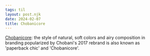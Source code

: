 ```yaml
---
tags: til
layout: post.njk
date: 2024-02-07
title: Chobanicore
---
```


[Chobanicore](https://cari.institute/aesthetics/paperback-chic): the style of natural, soft colors and airy composition in branding popularized by Chobani's 2017 rebrand is also known as 'paperback chic' and 'Chobanicore'.